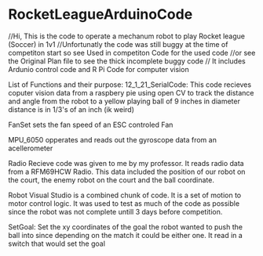 # RocketLeagueArduinoCode
//Hi, This is the code to operate a mechanum robot to play Rocket league (Soccer) in 1v1
//Unfortunatly the code was still buggy at the time of competiton start so see Used in competiton Code for the used code
//or see the Original Plan file to see the thick incomplete buggy code
// It includes Ardunio control code and R Pi Code for computer vision

List of Functions and their purpose:
12_1_21_SerialCode:
This code recieves coputer vision data from a raspbery pie using open CV to track the distance and angle from the robot to a yellow playing ball of 9 inches in diameter
distance is in 1/3's of an inch (ik weird)

FanSet sets the fan speed of an ESC controled Fan

MPU_6050 opperates and reads out the gyroscope data from an acellerometer 

Radio Recieve code was given to me by my professor. It reads radio data from a RFM69HCW Radio. This data included the position of our robot on the court, the enemy robot on the court and the ball coordinate.

Robot Visual Studio is a combined chunk of code. It is a set of motion to motor control logic. It was used to test as much of the code as possible since the robot was not complete untill 3 days before competition.

SetGoal:
Set the xy coordinates of the goal the robot wanted to push the ball into since depending on the match it could be either one. It read in a switch that would set the goal
